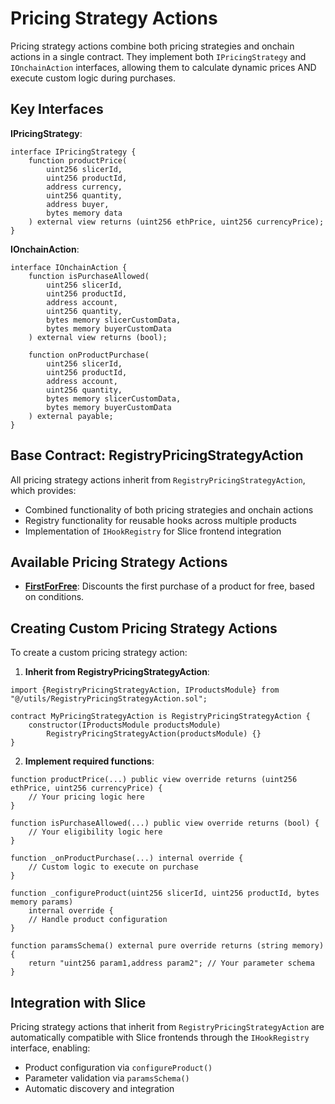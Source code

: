# Pricing Strategy Actions

Pricing strategy actions combine both pricing strategies and onchain actions in a single contract. They implement both `IPricingStrategy` and `IOnchainAction` interfaces, allowing them to calculate dynamic prices AND execute custom logic during purchases.

## Key Interfaces

**IPricingStrategy**:
```solidity
interface IPricingStrategy {
    function productPrice(
        uint256 slicerId,
        uint256 productId,
        address currency,
        uint256 quantity,
        address buyer,
        bytes memory data
    ) external view returns (uint256 ethPrice, uint256 currencyPrice);
}
```

**IOnchainAction**:
```solidity
interface IOnchainAction {
    function isPurchaseAllowed(
        uint256 slicerId,
        uint256 productId,
        address account,
        uint256 quantity,
        bytes memory slicerCustomData,
        bytes memory buyerCustomData
    ) external view returns (bool);

    function onProductPurchase(
        uint256 slicerId,
        uint256 productId,
        address account,
        uint256 quantity,
        bytes memory slicerCustomData,
        bytes memory buyerCustomData
    ) external payable;
}
```

## Base Contract: RegistryPricingStrategyAction

All pricing strategy actions inherit from `RegistryPricingStrategyAction`, which provides:
- Combined functionality of both pricing strategies and onchain actions
- Registry functionality for reusable hooks across multiple products
- Implementation of `IHookRegistry` for Slice frontend integration

## Available Pricing Strategy Actions

- **[FirstForFree](./FirstForFree/FirstForFree.sol)**: Discounts the first purchase of a product for free, based on conditions.

## Creating Custom Pricing Strategy Actions

To create a custom pricing strategy action:

1. **Inherit from RegistryPricingStrategyAction**:
```solidity
import {RegistryPricingStrategyAction, IProductsModule} from "@/utils/RegistryPricingStrategyAction.sol";

contract MyPricingStrategyAction is RegistryPricingStrategyAction {
    constructor(IProductsModule productsModule) 
        RegistryPricingStrategyAction(productsModule) {}
}
```

2. **Implement required functions**:
```solidity
function productPrice(...) public view override returns (uint256 ethPrice, uint256 currencyPrice) {
    // Your pricing logic here
}

function isPurchaseAllowed(...) public view override returns (bool) {
    // Your eligibility logic here
}

function _onProductPurchase(...) internal override {
    // Custom logic to execute on purchase
}

function _configureProduct(uint256 slicerId, uint256 productId, bytes memory params) 
    internal override {
    // Handle product configuration
}

function paramsSchema() external pure override returns (string memory) {
    return "uint256 param1,address param2"; // Your parameter schema
}
```

## Integration with Slice

Pricing strategy actions that inherit from `RegistryPricingStrategyAction` are automatically compatible with Slice frontends through the `IHookRegistry` interface, enabling:
- Product configuration via `configureProduct()`
- Parameter validation via `paramsSchema()`
- Automatic discovery and integration